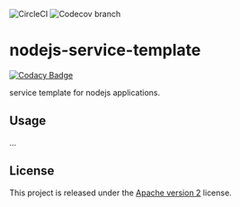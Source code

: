 ![CircleCI](https://img.shields.io/circleci/build/github/ShipyardSuite/nodejs-service-template/develop?label=build%20%28develop%29&logo=circleci&style=flat-square)
![Codecov branch](https://img.shields.io/codecov/c/github/ShipyardSuite/nodejs-service-template/develop?label=coverage%20%28develop%29&logo=codecov&style=flat-square)

# nodejs-service-template

[![Codacy Badge](https://api.codacy.com/project/badge/Grade/1b18e4f739b449e78f6a44a8c8486ac5)](https://app.codacy.com/gh/ShipyardSuite/nodejs-service-template?utm_source=github.com&utm_medium=referral&utm_content=ShipyardSuite/nodejs-service-template&utm_campaign=Badge_Grade_Dashboard)

service template for nodejs applications.

## Usage

...

## License

This project is released under the [Apache version 2](LICENSE) license.
